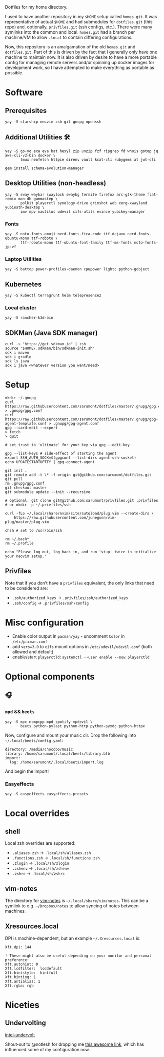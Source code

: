 Dotfiles for my home directory.

I used to have another repository in my `$HOME` setup called `homes.git`. It was representative of 
actual `$HOME` and had submodules for `dotfiles.git` (this repo) and, optionally, `privfiles.git` 
(ssh configs, etc.). There were many symlinks into the common and local. `homes.git` had a branch 
per machine/VM to allow `.local` to contain differing configurations.

Now, this repository is an amalgamation of the old `homes.git` and `dotfiles.git`. Part of this is
driven by the fact that I generally only have one machine to maintain now. It is also driven by
desire to have a more portable config for managing remote servers and/or spinning up docker images
for development work, so I have attempted to make everything as portable as possible.

# Software

## Prerequisites

    yay -S starship neovim zsh git gnupg openssh

## Additional Utilities 🛠

    yay -S go-yq exa eva bat hexyl zip unzip fzf ripgrep fd whois gotop jq aws-cli-v2-bin docker \
           tmux neofetch httpie direnv vault kcat-cli rubygems at jwt-cli

    gem install schema-evolution-manager

## Desktop Utilities (non-headless)

    yay -S sway waybar swaylock swaybg termite firefox arc-gtk-theme flat-remix man-db gammastep \
           polkit playerctl synology-drive grimshot wob xorg-xwayland yubioath-desktop \
           imv mpv nautilus udevil cifs-utils evince yubikey-manager 

### Fonts
    yay -S noto-fonts-emoji nerd-fonts-fira-code ttf-dejavu nerd-fonts-ubuntu-mono ttf-roboto \
           ttf-roboto-mono ttf-ubuntu-font-family ttf-ms-fonts noto-fonts-jp-vf

### Laptop Utilities

    yay -S battop power-profiles-daemon cpupower lightc python-gobject

## Kubernetes

    yay -S kubectl terragrunt helm telepresence2

### Local cluster

    yay -S rancher-k3d-bin

## SDKMan (Java SDK manager)

    curl -s "https://get.sdkman.io" | zsh
    source "$HOME/.sdkman/bin/sdkman-init.sh"
    sdk i maven
    sdk i gradle
    sdk ls java
    sdk i java <whatever version you want/need>

# Setup

    mkdir ~/.gnupg
    curl https://raw.githubusercontent.com/sarumont/dotfiles/master/.gnupg/gpg.conf > .gnupg/gpg.conf
    curl https://raw.githubusercontent.com/sarumont/dotfiles/master/.gnupg/gpg-agent-template.conf > .gnupg/gpg-agent.conf
    gpg --card-edit --expert
    > fetch
    > quit

    # set trust to 'ultimate' for your key via gpg --edit-key

    gpg --list-keys # side-effect of starting the agent
    export SSH_AUTH_SOCK=$(gpgconf --list-dirs agent-ssh-socket)
    echo UPDATESTARTUPTTY | gpg-connect-agent

    git init .
    git remote add -t \* -f origin git@github.com:sarumont/dotfiles.git
    git pull
    rm .gnupg/gpg.conf
    git checkout master
    git submodule update --init --recursive

    # optional: git clone git@github.com:sarumont/privfiles.git .privfiles
    # or mkdir -p ~/.privfiles/ssh

    curl -fLo ~/.local/share/nvim/site/autoload/plug.vim --create-dirs \
        https://raw.githubusercontent.com/junegunn/vim-plug/master/plug.vim

    chsh # set to /usr/bin/zsh

    rm ~/.bash*
    rm ~/.profile

    echo "Please log out, log back in, and run 'viup' twice to initialize your neovim setup."

## Privfiles

Note that if you don't have a `privfiles` equivalent, the only links that need to be considered are:
 - `.ssh/authorized_keys` -> `.privfiles/ssh/authorized_keys`
 - `.ssh/config` -> `.privfiles/ssh/config`

# Misc configuration

 - Enable color output in `pacman/yay` - uncomment `Color` in `/etc/pacman.conf`
 - add `vers=3.0` to `cifs` mount options in `/etc/udevil/udevil.conf` (both allowed and default)
 - enable/start `playerctld`: `systemctl --user enable --now playerctld`

# Optional components

## 🎧

### `mpd` && `beets`

    yay -S mpc ncmpcpp mpd spotify mpdevil \
           beets python-pylast python-http python-pyxdg python-httpx

Now, configure and mount your music dir. Drop the following into `~/.local/beets/config.yaml`:

    directory: /media/chocobo/music
    library: /home/sarumont/.local/beets/library.blb
    import:
      log: /home/sarumont/.local/beets/import.log

And begin the import!

### Easyeffects

    yay -S easyeffects easyeffects-presets

# Local overrides

## shell

Local zsh overrides are supported:
 - `.aliases.zsh` -> `.local/sh/aliases.zsh`
 - `.functions.zsh` -> `.local/sh/functions.zsh`
 - `.zlogin` -> `.local/sh/zlogin`
 - `.zshenv` -> `.local/sh/zshenv`
 - `.zshrc` -> `.local/sh/zshrc`

## vim-notes

The directory for [vim-notes](https://github.com/xolox/vim-notes) is `~/.local/share/vim/notes`. This can be a symlink to e.g. `~/Dropbox/notes` to allow syncing of notes between machines.

## Xresources.local

DPI is machine-dependent, but an example `~/.Xresources.local` is:

    Xft.dpi: 144

    ! These might also be useful depending on your monitor and personal preference:
    Xft.autohint: 0
    Xft.lcdfilter:  lcddefault
    Xft.hintstyle:  hintfull
    Xft.hinting: 1
    Xft.antialias: 1
    Xft.rgba: rgb

# Niceties

## Undervolting

[intel-undervolt](https://github.com/kitsunyan/intel-undervolt)

Shout-out to @notlesh for dropping me [this awesome link](https://www.wezm.net/technical/2019/10/useful-command-line-tools/), which has influenced some of my configuration now.
